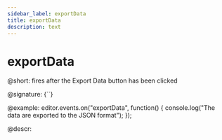 ```yaml
---
sidebar_label: exportData
title: exportData
description: text
---
```


# exportData

@short: fires after the Export Data button has been clicked

@signature: {``}

@example:
editor.events.on("exportData", function() {
    console.log("The data are exported to the JSON format");
});

@descr: